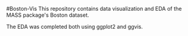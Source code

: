 #Boston-Vis
This repository contains data visualization and EDA of the MASS
package's Boston dataset.

The EDA was completed both using ggplot2 and ggvis.
